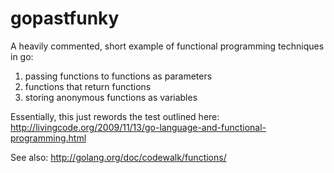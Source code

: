 # gopastfunky

A heavily commented, short example of functional programming techniques in go:
1. passing functions to functions as parameters
1. functions that return functions
1. storing anonymous functions as variables

Essentially, this just rewords the test outlined here:
http://livingcode.org/2009/11/13/go-language-and-functional-programming.html

See also:
http://golang.org/doc/codewalk/functions/
